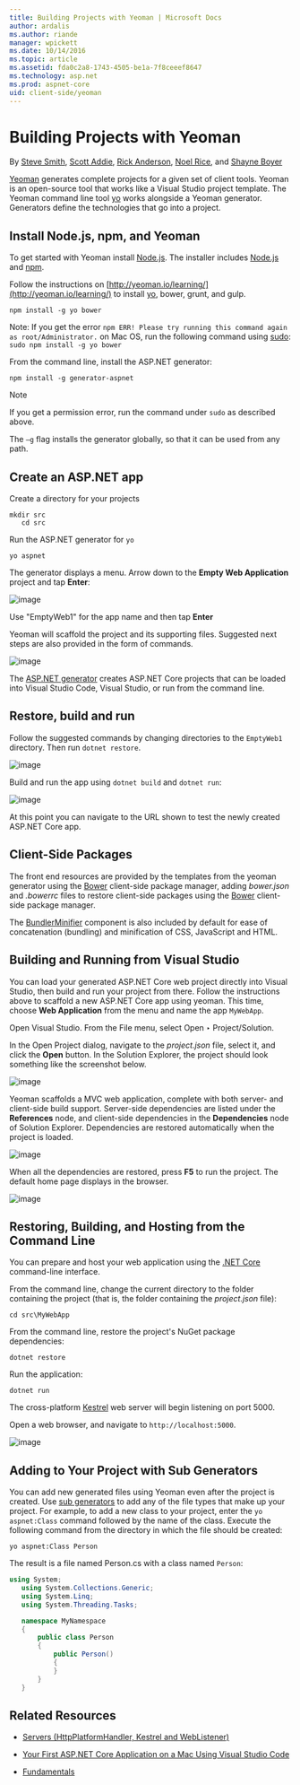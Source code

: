 ```yaml
---
title: Building Projects with Yeoman | Microsoft Docs
author: ardalis
ms.author: riande
manager: wpickett
ms.date: 10/14/2016
ms.topic: article
ms.assetid: fda0c2a8-1743-4505-be1a-7f8ceeef8647
ms.technology: asp.net
ms.prod: aspnet-core
uid: client-side/yeoman
---
```

# Building Projects with Yeoman

By [Steve Smith](http://ardalis.com), [Scott Addie](https://scottaddie.com), [Rick Anderson](https://twitter.com/RickAndMSFT), [Noel Rice](http://blog.falafel.com/author/noel-rice/), and [Shayne Boyer](https://twitter.com/spboyer)

[Yeoman](http://yeoman.io/) generates complete projects for a given set of client tools. Yeoman is an open-source tool that works like a Visual Studio project template. The Yeoman command line tool [yo](https://github.com/yeoman/yo) works alongside a Yeoman generator. Generators define the technologies that go into a project.

## Install Node.js, npm, and Yeoman

To get started with Yeoman install [Node.js](https://nodejs.org/en/). The installer includes [Node.js](https://nodejs.org/en/) and [npm](https://www.npmjs.com/).

Follow the instructions on [http://yeoman.io/learning/](http://yeoman.io/learning/) to install [yo](https://github.com/yeoman/yo), bower, grunt, and gulp.

````console
npm install -g yo bower
   ````

Note: If you get the error `npm ERR! Please try running this command again as root/Administrator.` on Mac OS, run the following command using [sudo](https://developer.apple.com/library/mac/documentation/Darwin/Reference/ManPages/man8/sudo.8.html): `sudo npm install -g yo bower`

From the command line, install the ASP.NET generator:

````console
npm install -g generator-aspnet
   ````

> [!NOTE]
> If you get a permission error, run the command under `sudo` as described above.

The `–g` flag installs the generator globally, so that it can be used from any path.

## Create an ASP.NET app

Create a directory for your projects

````console
mkdir src
   cd src
   ````

Run the ASP.NET generator for `yo`

````console
yo aspnet
   ````

The generator displays a menu. Arrow down to the **Empty Web Application** project and tap **Enter**:

![image](yeoman/_static/yeoman-yo-aspnet.png)

Use "EmptyWeb1" for the app name and then tap **Enter**

Yeoman will scaffold the project and its supporting files. Suggested next steps are also provided in the form of commands.

![image](yeoman/_static/yeoman-yo-aspnet-created.png)

The [ASP.NET generator](https://www.npmjs.com/package/generator-aspnet) creates ASP.NET Core projects that can be loaded into Visual Studio Code, Visual Studio, or run from the command line.

## Restore, build and run

Follow the suggested commands by changing directories to the `EmptyWeb1` directory. Then run `dotnet restore`.

![image](yeoman/_static/dotnet-restore.png)

Build and run the app using `dotnet build` and `dotnet run`:

![image](yeoman/_static/dotnet-build-run.png)

At this point you can navigate to the URL shown to test the newly created ASP.NET Core app.

## Client-Side Packages

The front end resources are provided by the templates from the yeoman generator using the [Bower](bower.md) client-side package manager, adding *bower.json* and *.bowerrc* files to restore client-side packages using the [Bower](bower.md) client-side package manager.

The [BundlerMinifier](https://github.com/madskristensen/BundlerMinifier/wiki) component is also included by default for ease of concatenation (bundling) and minification of CSS, JavaScript and HTML.

## Building and Running from Visual Studio

You can load your generated ASP.NET Core web project directly into Visual Studio, then build and run your project from there. Follow the instructions above to scaffold a new ASP.NET Core app using yeoman. This time, choose **Web Application** from the menu and name the app `MyWebApp`.

Open Visual Studio. From the File menu, select Open ‣ Project/Solution.

In the Open Project dialog, navigate to the *project.json* file, select it, and click the **Open** button. In the Solution Explorer, the project should look something like the screenshot below.

![image](yeoman/_static/yeoman-solution.png)

Yeoman scaffolds a MVC web application, complete with both server- and client-side build support. Server-side dependencies are listed under the **References** node, and client-side dependencies in the **Dependencies** node of Solution Explorer. Dependencies are restored automatically when the project is loaded.

![image](yeoman/_static/yeoman-loading-dependencies.png)

When all the dependencies are restored, press **F5** to run the project. The default home page displays in the browser.

![image](yeoman/_static/yeoman-home-page.png)

## Restoring, Building, and Hosting from the Command Line

You can prepare and host your web application using the [.NET Core](https://microsoft.com/net/core) command-line interface.

From the command line, change the current directory to the folder containing the project (that is, the folder containing the *project.json* file):

````console
cd src\MyWebApp
   ````

From the command line, restore the project's NuGet package dependencies:

````console
dotnet restore
   ````

Run the application:

````console
dotnet run
   ````

The cross-platform [Kestrel](../fundamentals/servers.md#kestrel) web server will begin listening on port 5000.

Open a web browser, and navigate to `http://localhost:5000`.

![image](yeoman/_static/yeoman-home-page_5000.png)

## Adding to Your Project with Sub Generators

You can add new generated files using Yeoman even after the project is created. Use [sub generators](https://www.github.com/omnisharp/generator-aspnet#sub-generators) to add any of the file types that make up your project. For example, to add a new class to your project, enter the `yo aspnet:Class` command followed by the name of the class. Execute the following command from the directory in which the file should be created:

````console
yo aspnet:Class Person
   ````

The result is a file named Person.cs with a class named `Person`:

````csharp
using System;
   using System.Collections.Generic;
   using System.Linq;
   using System.Threading.Tasks;

   namespace MyNamespace
   {
       public class Person
       {
           public Person()
           {
           }
       }
   }
   ````

## Related Resources

* [Servers (HttpPlatformHandler, Kestrel and WebListener)](../fundamentals/servers.md)

* [Your First ASP.NET Core Application on a Mac Using Visual Studio Code](../tutorials/your-first-mac-aspnet.md)

* [Fundamentals](../fundamentals/index.md)
